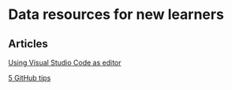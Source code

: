 # Data resources for new learners

## Articles

[Using Visual Studio Code as editor](https://docs.github.com/en/get-started/getting-started-with-git/associating-text-editors-with-git)

[5 GitHub tips](https://medium.com/free-code-camp/5-github-tips-for-new-coders-2f312689ffd5)
